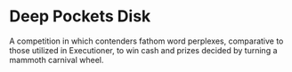 # Deep Pockets Disk
A competition in which contenders fathom word perplexes, comparative to those utilized in Executioner, to win cash and prizes decided by turning a mammoth carnival wheel.
